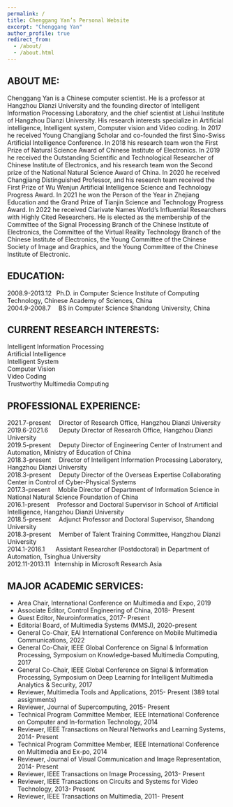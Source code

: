 ```yaml
---
permalink: /
title: Chenggang Yan’s Personal Website
excerpt: "Chenggang Yan"
author_profile: true
redirect_from: 
  - /about/
  - /about.html
---
```


ABOUT ME:
------
Chenggang Yan is a Chinese computer scientist. He is a professor at Hangzhou Dianzi University and the founding director of Intelligent Information Processing Laboratory, and the chief scientist at Lishui Institute of Hangzhou Dianzi University. His research interests specialize in Artificial intelligence, Intelligent system, Computer vision and Video coding. In 2017 he received Young Changjiang Scholar and co-founded the first Sino-Swiss Artificial Intelligence Conference.  In 2018 his research team won the First Prize of Natural Science Award of Chinese Institute of Electronics. In 2019 he received the Outstanding Scientific and Technological Researcher of Chinese Institute of Electronics, and his research team won the Second prize of the National Natural Science Award of China. In 2020 he received Changjiang Distinguished Professor, and his research team received the First Prize of Wu Wenjun Artificial Intelligence Science and Technology Progress Award. In 2021 he won the Person of the Year in Zhejiang Education and the Grand Prize of  Tianjin Science and Technology Progress Award. In 2022 he received Clarivate Names World’s Influential Researchers with Highly Cited Researchers. He is elected as the membership of the Committee of the Signal Processing Branch of the Chinese Institute of Electronics, the Committee of the Virtual Reality Technology  Branch of the Chinese Institute of Electronics, the Young Committee of the Chinese Society of Image and Graphics, and the Young Committee of the Chinese Institute of Electronic. 

EDUCATION:
------
2008.9-2013.12  &ensp;Ph.D. in Computer Science             Institute of Computing Technology, Chinese Academy of Sciences, China  
2004.9-2008.7   &ensp;&ensp;BS in Computer Science                Shandong University, China

CURRENT RESEARCH INTERESTS:
------
Intelligent Information Processing  
Artificial Intelligence  
Intelligent System  
Computer Vision  
Video Coding  
Trustworthy Multimedia Computing

PROFESSIONAL EXPERIENCE:
------
2021.7-present&ensp;&ensp;     Director of Research Office, Hangzhou Dianzi University  
2019.6-2021.6&ensp;&ensp;&ensp;     Deputy Director of Research Office, Hangzhou Dianzi University  
2019.5-present&ensp;&ensp;     Deputy Director of Engineering Center of Instrument and Automation, Ministry of Education of China  
2018.3-present&ensp;&ensp;     Director of Intelligent Information Processing Laboratory, Hangzhou Dianzi University  
2018.3-present&ensp;&ensp;     Deputy Director of the Overseas Expertise Collaborating Center in Control of Cyber-Physical Systems  
2017.3-present&ensp;&ensp;     Mobile Director of Department of Information Science in National Natural Science Foundation of China  
2016.1-present&ensp;&ensp;     Professor and Doctoral Supervisor in School of Artificial Intelligence, Hangzhou Dianzi University  
2018.5-present&ensp;&ensp;     Adjunct Professor and Doctoral Supervisor, Shandong University  
2018.3-present&ensp;&ensp;     Member of Talent Training Committee, Hangzhou Dianzi University  
2014.1-2016.1&ensp;&ensp;&ensp;     Assistant Researcher (Postdoctoral) in Department of Automation, Tsinghua University  
2012.11-2013.11&ensp;	Internship in Microsoft Research Asia

MAJOR ACADEMIC SERVICES:
------
- Area Chair, International Conference on Multimedia and Expo, 2019
- Associate Editor, Control Engineering of China, 2018- Present
- Guest Editor, Neuroinformatics, 2017- Present
- Editorial Board, of Multimedia Systems (MMSJ), 2020-present
- General Co-Chair, EAI International Conference on Mobile Multimedia Communications, 2022
- General Co-Chair, IEEE Global Conference on Signal & Information Processing, Symposium on Knowledge-based Multimedia Computing, 2017
- General Co-Chair, IEEE Global Conference on Signal & Information Processing, Symposium on Deep Learning for Intelligent Multimedia Analytics & Security, 2017
- Reviewer, Multimedia Tools and Applications, 2015- Present (389 total assignments)
- Reviewer, Journal of Supercomputing, 2015- Present
- Technical Program Committee Member, IEEE International Conference on Computer and In-formation Technology, 2014
- Reviewer, IEEE Transactions on Neural Networks and Learning Systems, 2014- Present
- Technical Program Committee Member, IEEE International Conference on Multimedia and Ex-po, 2014
- Reviewer, Journal of Visual Communication and Image Representation, 2014- Present
- Reviewer, IEEE Transactions on Image Processing, 2013- Present
- Reviewer, IEEE Transactions on Circuits and Systems for Video Technology, 2013- Present
- Reviewer, IEEE Transactions on Multimedia, 2011- Present
